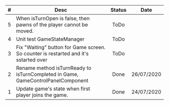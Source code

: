 | # | Desc                                                                                 | Status |    Date    |
|:-:|--------------------------------------------------------------------------------------|:------:|:----------:|
| 5 | When isTurnOpen is false, then pawns of the player cannot be moved.                  |  ToDo  |            |
| 4 | Unit test GameStateManager                                                           |  ToDo  |            |
| 3 | Fix "Waiting" button for Game screen. So counter is restarted and it's sstarted over |  ToDo  |            |
| 2 | Rename method isTurnReady to isTurnCompleted in Game, GameControlPanelComponent      |  Done  | 26/07/2020 |
| 1 | Update game's state when first player joins the game.                                |  Done  | 24/07/2020 |

